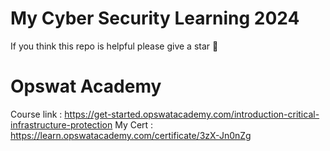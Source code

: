 # My Cyber Security Learning 2024
If you think this repo is helpful please give a star :stars:
# Opswat Academy
Course link : https://get-started.opswatacademy.com/introduction-critical-infrastructure-protection
My Cert : https://learn.opswatacademy.com/certificate/3zX-Jn0nZg
